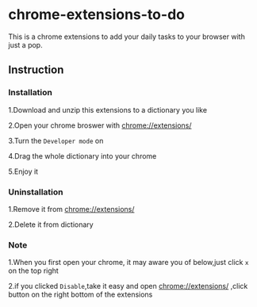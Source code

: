 # chrome-extensions-to-do

This is a chrome extensions to add your daily tasks to your browser with just a pop.

## Instruction

### Installation

1.Download and unzip this extensions to a dictionary you like

2.Open your chrome broswer with [chrome://extensions/](chrome://extensions/)

3.Turn the `Developer mode` on

4.Drag the whole dictionary into your  chrome

5.Enjoy it

### Uninstallation

1.Remove it from [chrome://extensions/](chrome://extensions/)

2.Delete it from dictionary

### Note

1.When you first open your chrome, it may aware you of below,just click `x ` on the top right

2.if you clicked `Disable`,take it easy and open [chrome://extensions/](chrome://extensions/) ,click button on the right bottom of the extensions


